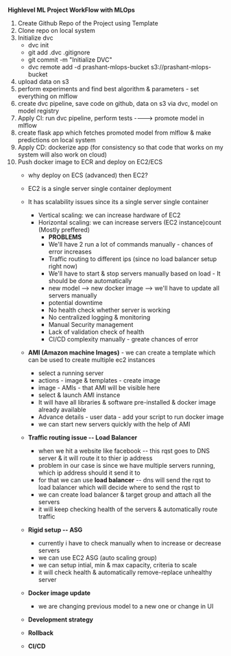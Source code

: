 **Highlevel ML Project WorkFlow with MLOps**

1. Create Github Repo of the Project using Template
2. Clone repo on local system
3. Initialize dvc
    + dvc init
    + git add .dvc .gitignore
    + git commit -m "Initialize DVC"
    + dvc remote add -d prashant-mlops-bucket s3://prashant-mlops-bucket
4. upload data on s3
5. perform experiments and find best algorithm & parameters - set everything on mlflow
6. create dvc pipeline, save code on github, data on s3 via dvc, model on model registry
7. Apply CI: run dvc pipeline, perform tests ----> promote model in mlflow
8. create flask app which fetches promoted model from mlflow & make predictions on local system
9. Apply CD: dockerize app (for consistency so that code that works on my system will also work on cloud)
10. Push docker image to ECR and deploy on EC2/ECS
    + why deploy on ECS (advanced) then EC2?
    + EC2 is a single server single container deployment
    + It has scalability issues since its a single server single container
        - Vertical scaling: we can increase hardware of EC2
        - Horizontal scaling: we can increase servers (EC2 instance)count (Mostly preffered)
            - **PROBLEMS**
            - We'll have 2 run a lot of commands manually - chances of error increases
            - Traffic routing to different ips (since no load balancer setup right now)
            - We'll have to start & stop servers manually based on load - It should be done automatically
            - new model --> new docker image --> we'll have to update all servers manually
            - potential downtime
            - No health check whether server is working
            - No centralized logging & monitoring
            - Manual Security management 
            - Lack of validation check of health
            - CI/CD complexity manually - greate chances of error
    
    + **AMI (Amazon machine Images)** -  we can create a template which can be used to create multiple ec2 instances
        - select a running server
        - actions - image & templates - create image
        - image - AMIs - that AMI will be visible here
        - select & launch AMI instance
        - It will have all libraries & software pre-installed & docker image already available
        - Advance details - user data - add your script to run docker image
        - we can start new servers quickly with the help of AMI

    + **Traffic routing issue -- Load Balancer**
        - when we hit a website like facebook -- this rqst goes to DNS server & it will route it to thier ip address
        - problem in our case is since we have multiple servers running, which ip address should it send it to
        - for that we can use **load balancer** -- dns will send the rqst to load balancer which will decide where to send the rqst to
        - we can create load balancer & target group and attach all the servers
        - it will keep checking health of the servers & automatically route traffic
    
    + **Rigid setup -- ASG**
        - currently i have to check manually when to increase or decrease servers
        - we can use EC2 ASG (auto scaling group)
        - we can setup intial, min & max capacity, criteria to scale
        - it will check health & automatically remove-replace unhealthy server

    + **Docker image update**
        - we are changing previous model to a new one or change in UI

    + **Development strategy**

    + **Rollback**

    + **CI/CD**